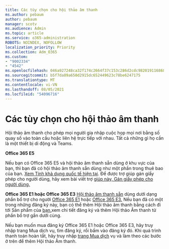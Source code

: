 ```yaml
---
title: Các tùy chọn cho hội thảo âm thanh
ms.author: pebaum
author: pebaum
manager: scotv
ms.audience: Admin
ms.topic: article
ms.service: o365-administration
ROBOTS: NOINDEX, NOFOLLOW
localization_priority: Priority
ms.collection: Adm_O365
ms.custom:
- "9002334"
- "4542"
ms.openlocfilehash: 046a927248ca32f174c2664f37c153c286d2cdc982019116868bd0c2e85fe063
ms.sourcegitcommit: b5f7da89a650d2915dc652449623c78be6247175
ms.translationtype: MT
ms.contentlocale: vi-VN
ms.lasthandoff: 08/05/2021
ms.locfileid: "54096716"
---
```

# <a name="options-for-audio-conferencing"></a>Các tùy chọn cho hội thảo âm thanh

Hội thảo âm thanh cho phép mọi người gia nhập cuộc họp mọi nơi bằng số quay số vào toàn cầu hoặc liên hệ trực tiếp với nhau. Tất cả những gì họ cần là một thiết bị di động và Teams.

**Office 365 E5**

Nếu bạn có Office 365 E5 và hội thảo âm thanh sẵn dùng ở khu vực của bạn, thì bạn đã có hội thảo âm thanh sẵn dùng như một phần trong thuê bao của bạn. [Xem Tính khả dụng quốc tế hiện tại](https://go.microsoft.com/fwlink/p/?LinkID=839556). Để được trợ giúp gán giấy phép cho người dùng, hãy xem bài viết trợ [giúp này, Gán giấy phép cho người dùng.](https://docs.microsoft.com/microsoft-365/admin/manage/assign-licenses-to-users)

**Office 365 E1 hoặc Office 365 E3** 
 [Hội thảo âm thanh sẵn](https://docs.microsoft.com/microsoftteams/audio-conferencing-in-office-365) dùng dưới dạng phần bổ trợ cho người [Office 365 E1](https://www.microsoft.com/microsoft-365/business/office-365-enterprise-e1-business-software) hoặc [Office 365 E3.](https://www.microsoft.com/microsoft-365/business/office-365-enterprise-e3-business-software)  Nếu bạn đã có một trong những đăng ký này, bạn có thể thêm Hội thảo âm thanh bằng cách đi tới Sản phẩm của [bạn,](https://go.microsoft.com/fwlink/p/?linkid=842054)xem chi tiết đăng ký và thêm Hội thảo Âm thanh từ phần bổ trợ gần dưới cùng.

Nếu bạn muốn mua đăng ký Office 365 E1 hoặc Office 365 E3, [](https://go.microsoft.com/fwlink/p/?linkid=868433) hãy truy nhập trang Mua dịch vụ, tìm đăng ký, rồi bấm vào đăng ký đó.  Khi quá trình thanh toán hoàn tất, hãy truy nhập [trang Mua dịch](https://go.microsoft.com/fwlink/p/?linkid=868433) vụ và làm theo các bước ở trên để thêm Hội thảo Âm thanh.
